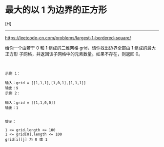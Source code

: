 # 最大的以 1 为边界的正方形

[H]

---


https://leetcode-cn.com/problems/largest-1-bordered-square/


给你一个由若干 0 和 1 组成的二维网格 grid，请你找出边界全部由 1 组成的最大 正方形 子网格，并返回该子网格中的元素数量。如果不存在，则返回 0。

 
```text
示例 1：

输入：grid = [[1,1,1],[1,0,1],[1,1,1]]
输出：9
示例 2：

输入：grid = [[1,1,0,0]]
输出：1
 

提示：

1 <= grid.length <= 100  
1 <= grid[0].length <= 100  
grid[i][j] 为 0 或 1  
```

